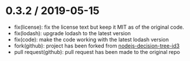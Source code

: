 # 0.3.2 / 2019-05-15

* fix(license): fix the license text but keep it MIT as of the original code.
* fix(lodash): upgrade lodash to the latest version
* fix(code): make the code working with the latest lodash version
* fork(github): project has been forked from [nodejs-decision-tree-id3](https://github.com/serendipious/nodejs-decision-tree-id3)
* pull request(github): pull request has been made to the original repo